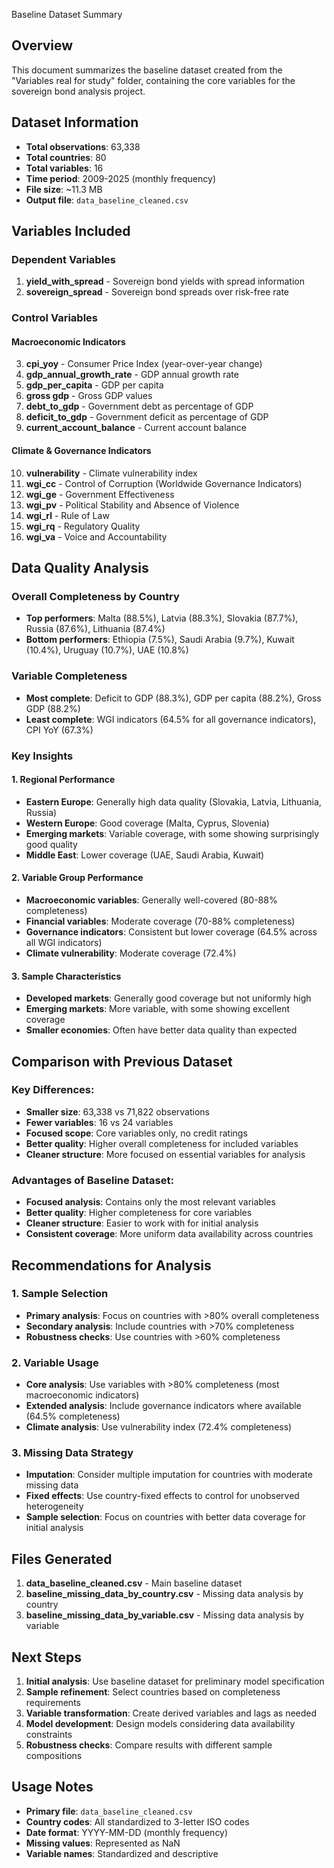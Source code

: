 

Baseline Dataset Summary

## Overview
This document summarizes the baseline dataset created from the "Variables real for study" folder, containing the core variables for the sovereign bond analysis project.

## Dataset Information
- **Total observations**: 63,338
- **Total countries**: 80
- **Total variables**: 16
- **Time period**: 2009-2025 (monthly frequency)
- **File size**: ~11.3 MB
- **Output file**: `data_baseline_cleaned.csv`

## Variables Included

### Dependent Variables
1. **yield_with_spread** - Sovereign bond yields with spread information
2. **sovereign_spread** - Sovereign bond spreads over risk-free rate

### Control Variables

#### Macroeconomic Indicators
3. **cpi_yoy** - Consumer Price Index (year-over-year change)
4. **gdp_annual_growth_rate** - GDP annual growth rate
5. **gdp_per_capita** - GDP per capita
6. **gross gdp** - Gross GDP values
7. **debt_to_gdp** - Government debt as percentage of GDP
8. **deficit_to_gdp** - Government deficit as percentage of GDP
9. **current_account_balance** - Current account balance

#### Climate & Governance Indicators
10. **vulnerability** - Climate vulnerability index
11. **wgi_cc** - Control of Corruption (Worldwide Governance Indicators)
12. **wgi_ge** - Government Effectiveness
13. **wgi_pv** - Political Stability and Absence of Violence
14. **wgi_rl** - Rule of Law
15. **wgi_rq** - Regulatory Quality
16. **wgi_va** - Voice and Accountability

## Data Quality Analysis

### Overall Completeness by Country
- **Top performers**: Malta (88.5%), Latvia (88.3%), Slovakia (87.7%), Russia (87.6%), Lithuania (87.4%)
- **Bottom performers**: Ethiopia (7.5%), Saudi Arabia (9.7%), Kuwait (10.4%), Uruguay (10.7%), UAE (10.8%)

### Variable Completeness
- **Most complete**: Deficit to GDP (88.3%), GDP per capita (88.2%), Gross GDP (88.2%)
- **Least complete**: WGI indicators (64.5% for all governance indicators), CPI YoY (67.3%)

### Key Insights

#### 1. Regional Performance
- **Eastern Europe**: Generally high data quality (Slovakia, Latvia, Lithuania, Russia)
- **Western Europe**: Good coverage (Malta, Cyprus, Slovenia)
- **Emerging markets**: Variable coverage, with some showing surprisingly good quality
- **Middle East**: Lower coverage (UAE, Saudi Arabia, Kuwait)

#### 2. Variable Group Performance
- **Macroeconomic variables**: Generally well-covered (80-88% completeness)
- **Financial variables**: Moderate coverage (70-88% completeness)
- **Governance indicators**: Consistent but lower coverage (64.5% across all WGI indicators)
- **Climate vulnerability**: Moderate coverage (72.4%)

#### 3. Sample Characteristics
- **Developed markets**: Generally good coverage but not uniformly high
- **Emerging markets**: More variable, with some showing excellent coverage
- **Smaller economies**: Often have better data quality than expected

## Comparison with Previous Dataset

### Key Differences:
- **Smaller size**: 63,338 vs 71,822 observations
- **Fewer variables**: 16 vs 24 variables
- **Focused scope**: Core variables only, no credit ratings
- **Better quality**: Higher overall completeness for included variables
- **Cleaner structure**: More focused on essential variables for analysis

### Advantages of Baseline Dataset:
- **Focused analysis**: Contains only the most relevant variables
- **Better quality**: Higher completeness for core variables
- **Cleaner structure**: Easier to work with for initial analysis
- **Consistent coverage**: More uniform data availability across countries

## Recommendations for Analysis

### 1. Sample Selection
- **Primary analysis**: Focus on countries with >80% overall completeness
- **Secondary analysis**: Include countries with >70% completeness
- **Robustness checks**: Use countries with >60% completeness

### 2. Variable Usage
- **Core analysis**: Use variables with >80% completeness (most macroeconomic indicators)
- **Extended analysis**: Include governance indicators where available (64.5% completeness)
- **Climate analysis**: Use vulnerability index (72.4% completeness)

### 3. Missing Data Strategy
- **Imputation**: Consider multiple imputation for countries with moderate missing data
- **Fixed effects**: Use country-fixed effects to control for unobserved heterogeneity
- **Sample selection**: Focus on countries with better data coverage for initial analysis

## Files Generated
1. **data_baseline_cleaned.csv** - Main baseline dataset
2. **baseline_missing_data_by_country.csv** - Missing data analysis by country
3. **baseline_missing_data_by_variable.csv** - Missing data analysis by variable

## Next Steps
1. **Initial analysis**: Use baseline dataset for preliminary model specification
2. **Sample refinement**: Select countries based on completeness requirements
3. **Variable transformation**: Create derived variables and lags as needed
4. **Model development**: Design models considering data availability constraints
5. **Robustness checks**: Compare results with different sample compositions

## Usage Notes
- **Primary file**: `data_baseline_cleaned.csv`
- **Country codes**: All standardized to 3-letter ISO codes
- **Date format**: YYYY-MM-DD (monthly frequency)
- **Missing values**: Represented as NaN
- **Variable names**: Standardized and descriptive



